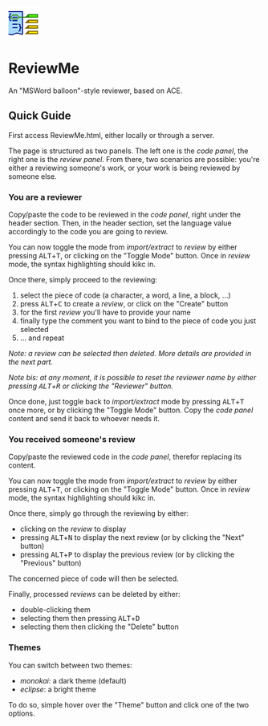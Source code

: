 <img src="ReviewMe.png" alt="ReviewMe logo" height="64" >

# ReviewMe
An "MSWord balloon"-style reviewer, based on ACE.

## Quick Guide
First access ReviewMe.html, either locally or through a server.

The page is structured as two panels. The left one is the *code panel*, the right one is the *review panel*.
From there, two scenarios are possible: you're either a reviewing someone's work, or your work is being reviewed by someone else.

### You are a reviewer
Copy/paste the code to be reviewed in the *code panel*, right under the header section.
Then, in the header section, set the language value accordingly to the code you are going to review.

You can now toggle the mode from *import/extract* to *review* by either pressing <kbd>ALT</kbd>+<kbd>T</kbd>, or clicking on the "Toggle Mode" button.
Once in *review* mode, the syntax highlighting should kikc in.

Once there, simply proceed to the reviewing:
1. select the piece of code (a character, a word, a line, a block, ...)
2. press <kbd>ALT</kbd>+<kbd>C</kbd> to create a *review*, or click on the "Create" button
3. for the first *review* you'll have to provide your name
4. finally type the comment you want to bind to the piece of code you just selected
5. ... and repeat

*Note: a review can be selected then deleted. More details are provided in the next part.*

*Note bis: at any moment, it is possible to reset the reviewer name by either pressing <kbd>ALT</kbd>+<kbd>R</kbd> or clicking the "Reviewer" button.*

Once done, just toggle back to *import/extract* mode by pressing <kbd>ALT</kbd>+<kbd>T</kbd> once more, or by clicking the "Toggle Mode" button. Copy the *code panel* content and send it back to whoever needs it.

### You received someone's review
Copy/paste the reviewed code in the *code panel*, therefor replacing its content.

You can now toggle the mode from *import/extract* to *review* by either pressing <kbd>ALT</kbd>+<kbd>T</kbd>, or clicking on the "Toggle Mode" button.
Once in *review* mode, the syntax highlighting should kikc in.

Once there, simply go through the reviewing by either:
* clicking on the *review* to display
* pressing <kbd>ALT</kbd>+<kbd>N</kbd> to display the next review (or by clicking the "Next" button)
* pressing <kbd>ALT</kbd>+<kbd>P</kbd> to display the previous review (or by clicking the "Previous" button)

The concerned piece of code will then be selected.

Finally, processed *reviews* can be deleted by either:
* double-clicking them
* selecting them then pressing <kbd>ALT</kbd>+<kbd>D</kbd>
* selecting them then clicking the "Delete" button

### Themes

You can switch between two themes:
* *monokai*: a dark theme (default)
* *eclipse*: a bright theme

To do so, simple hover over the "Theme" button and click one of the two options.
